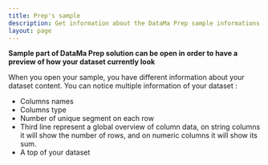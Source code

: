 ```yaml
---
title: Prep's sample
description: Get information about the DataMa Prep sample informations
layout: page
---
```


**Sample part of DataMa Prep solution can be open in order to have a preview of how your dataset currently look**

When you open your sample, you have different information about your dataset content.
You can notice multiple information of your dataset :
- Columns names
- Columns type
- Number of unique segment on each row
- Third line represent a global overview of column data, on string columns it will show the number of rows, and on numeric columns it will show its sum.
- A top of your dataset
